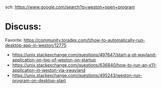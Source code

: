 sch: https://www.google.com/search?q=weston+open+program

# Discuss:
Favorite: https://community.toradex.com/t/how-to-automatically-run-desktop-app-in-weston/12775

- https://unix.stackexchange.com/questions/497647/start-a-qt-wayland-application-on-top-of-weston-on-startup
- https://unix.stackexchange.com/questions/636840/how-to-run-an-x11-application-in-weston-via-xwayland
- https://unix.stackexchange.com/questions/495243/weston-run-program-on-desktop-start
